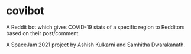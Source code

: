 # covibot
A Reddit bot which gives COVID-19 stats of a specific region to Redditors based on their post/comment. 

A SpaceJam 2021 project by Ashish Kulkarni and Samhitha Dwarakanath.
